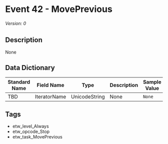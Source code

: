 # Event 42 - MovePrevious
###### Version: 0

## Description
None

## Data Dictionary
|Standard Name|Field Name|Type|Description|Sample Value|
|---|---|---|---|---|
|TBD|IteratorName|UnicodeString|None|`None`|

## Tags
* etw_level_Always
* etw_opcode_Stop
* etw_task_MovePrevious